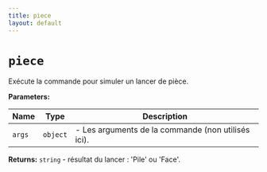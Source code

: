 ```yaml
---
title: piece
layout: default
---
```


# `piece`

Exécute la commande pour simuler un lancer de pièce.

**Parameters:**

| Name | Type | Description |
| ---- | ---- | ----------- |
| `args` | `object` | - Les arguments de la commande (non utilisés ici). |

**Returns:** `string` - résultat du lancer : 'Pile' ou 'Face'.

